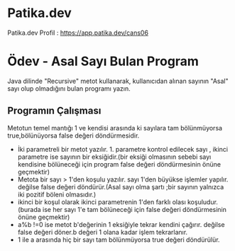 # Patika.dev
Patika.dev Profil : https://app.patika.dev/cans06

# Ödev - Asal Sayı Bulan Program
Java dilinde "Recursive" metot kullanarak, kullanıcıdan alınan sayının "Asal" sayı olup olmadığını bulan programı yazın.

## Programın Çalışması
Metotun temel mantığı 1 ve kendisi arasında ki sayılara tam bölünmüyorsa true,bölünüyorsa false değeri döndürmesidir.
* İki parametreli bir metot yazılır. 1. parametre kontrol edilecek sayı , ikinci parametre ise sayının bir eksiğidir.(bir eksiği olmasının sebebi sayı kendisine bölüneceği için program false değeri döndürmesinin önüne geçmektir)
* Metota bir sayı > 1'den koşulu yazılır. sayı 1'den büyükse işlemler yapılır. değilse false değeri döndürür.(Asal sayı olma şartı ;bir sayının yalnızca iki pozitif böleni olmasıdır.)
* ikinci bir koşul olarak ikinci parametrenin 1'den farklı olası koşuludur.(burada ise her sayı 1'e tam bölüneceği için false değeri döndürmesinin önüne geçmektir)
* a%b !=0 ise metot b'değerinin 1 eksiğiyle tekrar kendini çağırır. değilse false değeri döner.b değeri 1 olana kadar işlem tekrarlanır.
* 1 ile a arasında hiç bir sayı tam bölünmüyorsa true değeri döndürülür.

